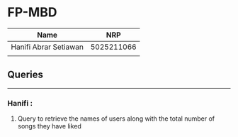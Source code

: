 # FP-MBD

| Name | NRP |
| --------------- | --------------- |
| Hanifi Abrar Setiawan | 5025211066 |
| | |

## Queries
---
### Hanifi :
1. Query to retrieve the names of users along with the total number of songs they have liked

